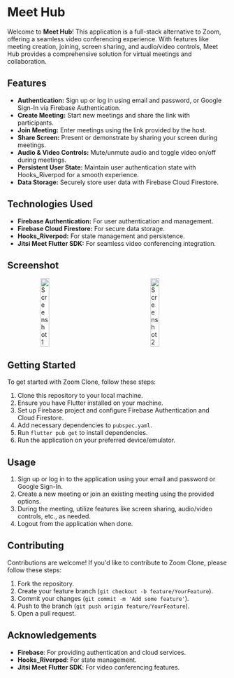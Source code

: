 # Meet Hub

Welcome to **Meet Hub**! This application is a full-stack alternative to Zoom, offering a seamless video conferencing experience. With features like meeting creation, joining, screen sharing, and audio/video controls, Meet Hub provides a comprehensive solution for virtual meetings and collaboration.

## Features

- **Authentication:** Sign up or log in using email and password, or Google Sign-In via Firebase Authentication.
- **Create Meeting:** Start new meetings and share the link with participants.
- **Join Meeting:** Enter meetings using the link provided by the host.
- **Share Screen:** Present or demonstrate by sharing your screen during meetings.
- **Audio & Video Controls:** Mute/unmute audio and toggle video on/off during meetings.
- **Persistent User State:** Maintain user authentication state with Hooks_Riverpod for a smooth experience.
- **Data Storage:** Securely store user data with Firebase Cloud Firestore.

## Technologies Used

- **Firebase Authentication:** For user authentication and management.
- **Firebase Cloud Firestore:** For secure data storage.
- **Hooks_Riverpod:** For state management and persistence.
- **Jitsi Meet Flutter SDK:** For seamless video conferencing integration.


## Screenshot

<div style="display: flex; justify-content: space-around;">
  <img src="https://github.com/user-attachments/assets/be25dd94-4189-44a9-8319-d85a3f6f3786" alt="Screenshot 1" width="20%" />
  <img src="https://github.com/user-attachments/assets/4ba198e2-2554-4d59-b5ea-76c9a3ad4ee5" alt="Screenshot 2" width="20%" />
</div> 


## Getting Started

To get started with Zoom Clone, follow these steps:

1. Clone this repository to your local machine.
2. Ensure you have Flutter installed on your machine.
3. Set up Firebase project and configure Firebase Authentication and Cloud Firestore.
4. Add necessary dependencies to `pubspec.yaml`.
5. Run `flutter pub get` to install dependencies.
6. Run the application on your preferred device/emulator.

## Usage

1. Sign up or log in to the application using your email and password or Google Sign-In.
2. Create a new meeting or join an existing meeting using the provided options.
3. During the meeting, utilize features like screen sharing, audio/video controls, etc., as needed.
4. Logout from the application when done.

## Contributing

Contributions are welcome! If you'd like to contribute to Zoom Clone, please follow these steps:

1. Fork the repository.
2. Create your feature branch (`git checkout -b feature/YourFeature`).
3. Commit your changes (`git commit -m 'Add some feature'`).
4. Push to the branch (`git push origin feature/YourFeature`).
5. Open a pull request.

## Acknowledgements

- **Firebase**: For providing authentication and cloud services.
- **Hooks_Riverpod**: For state management.
- **Jitsi Meet Flutter SDK**: For video conferencing features.


